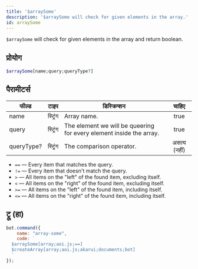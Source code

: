 ```yaml
---
title: '$arraySome'
description: '$arraySome will check for given elements in the array.'
id: arraySome
---
```


`$arraySome` will check for given elements in the array and return boolean.

## प्रोयोग

```php
$arraySome[name;query;queryType?]
```

## पैरामीटर्स

| फील्ड      | टाइप     | डिस्क्रिप्शन                                                        |    चाहिए     |
| ---------- | -------- | ------------------------------------------------------------------- |:------------:|
| name       | स्ट्रिंग | Array name.                                                         |     true     |
| query      | स्ट्रिंग | The element we will be queering for every element inside the array. |     true     |
| queryType? | स्ट्रिंग | The comparison operator.                                            | असत्य (नहीं) |

* `==` — Every item that matches the query.
* `!=` — Every item that doesn't match the query.
* `>`  — All items on the "left" of the found item, excluding itself.
* `<`  — All items on the "right" of the found item, excluding itself.
* `>=` — All items on the "left" of the found item, including itself.
* `<=` — All items on the "right" of the found item, including itself.

## ट्रू (हा)

```javascript
bot.command({
    name: "array-some",
    code: `
  $arraySome[array;aoi.js;==]
  $createArray[array;aoi.js;akarui;documents;bot]
  `
});
```